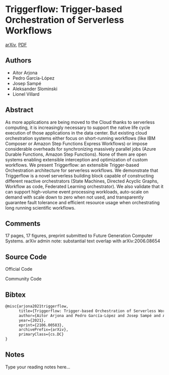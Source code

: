 
# Triggerflow: Trigger-based Orchestration of Serverless Workflows

[arXiv](https://arxiv.org/abs/2106.0583), [PDF](https://arxiv.org/pdf/2106.0583.pdf)

## Authors

- Aitor Arjona
- Pedro García-López
- Josep Sampé
- Aleksander Slominski
- Lionel Villard

## Abstract

As more applications are being moved to the Cloud thanks to serverless computing, it is increasingly necessary to support the native life cycle execution of those applications in the data center. But existing cloud orchestration systems either focus on short-running workflows (like IBM Composer or Amazon Step Functions Express Workflows) or impose considerable overheads for synchronizing massively parallel jobs (Azure Durable Functions, Amazon Step Functions). None of them are open systems enabling extensible interception and optimization of custom workflows. We present Triggerflow: an extensible Trigger-based Orchestration architecture for serverless workflows. We demonstrate that Triggerflow is a novel serverless building block capable of constructing different reactive orchestrators (State Machines, Directed Acyclic Graphs, Workflow as code, Federated Learning orchestrator). We also validate that it can support high-volume event processing workloads, auto-scale on demand with scale down to zero when not used, and transparently guarantee fault tolerance and efficient resource usage when orchestrating long running scientific workflows.

## Comments

17 pages, 17 figures, preprint submitted to Future Generation Computer Systems. arXiv admin note: substantial text overlap with arXiv:2006.08654

## Source Code

Official Code



Community Code



## Bibtex

```tex
@misc{arjona2021triggerflow,
      title={Triggerflow: Trigger-based Orchestration of Serverless Workflows}, 
      author={Aitor Arjona and Pedro García-López and Josep Sampé and Aleksander Slominski and Lionel Villard},
      year={2021},
      eprint={2106.00583},
      archivePrefix={arXiv},
      primaryClass={cs.DC}
}
```

## Notes

Type your reading notes here...

